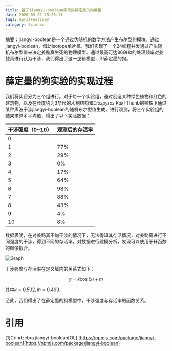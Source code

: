 ```yaml
---
title: 基于jiangyi-boolean实现的薛定墨的狗模型
date: 2020-03-31 15:26:11
tags: AprilFoolsDay
category: Science
---
```


摘要：jiangyi-boolean是一个通过伪随机的数学方法产生布尔型的模块。通过jiangyi-boolean，借助Isotope单片机，我们实现了一个24线程并发通过产生随机布尔型值来决定姜懿真生死的物理模型。通过最高可达86GHz的处理频率对姜懿真进行认为干涉，我们得出了这一逻辑模型，即薛定墨的狗。

<!--more-->

# 薛定墨的狗实验的实现过程

我们将实验分为三个组进行。对于每一个实验组，通过创造某种绿色植物和红色的建筑物，以及在长度约为3华尺的木制结构和*Diospyros Kaki* Thunb的植株下通过某种声波干涉jiangyi-boolean的随机布尔型值生成，进行观测，将三个实验组的结果求算术平均值，得出了以下实验数据：

|干涉强度（0~10）|观测后的存活率|
|-|-|
|0||
|1|77%|
|2|29%|
|3|0%|
|4|17%|
|5|64%|
|6|98%|
|7|88%|
|8|43%|
|9|4%|
|10|8%|

数据表明，在对姜懿真不加干涉的情况下，无法得知其存活情况，对姜懿真进行不同强度的干涉，得到不同的存活率，对数据进行建模分析，发现可以使用于轩函数的图像拟合。

![Graph](https://pic.downk.cc/item/5e833b70504f4bcb043d8091.jpg)

干涉强度与存活率在定义域内的关系式如下：

$$
y=k\cos(x)+m
$$

其中$k=0.502, m=0.499$.

至此，我们得出了在薛定墨的狗模型中，干涉强度与存活率的函数关系。

# 引用

[1]Crindzebra.jiangyi-boolean[OL].[https://npmjs.com/package/jiangyi-boolean](https://npmjs.com/package/jiangyi-boolean)